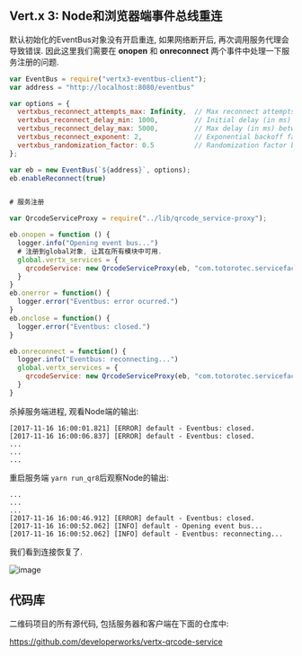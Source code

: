## Vert.x 3: Node和浏览器端事件总线重连

默认初始化的EventBus对象没有开启重连, 如果网络断开后, 再次调用服务代理会导致错误. 因此这里我们需要在 **onopen** 和 **onreconnect** 两个事件中处理一下服务注册的问题.

```js
var EventBus = require("vertx3-eventbus-client");
var address = "http://localhost:8080/eventbus"

var options = {
  vertxbus_reconnect_attempts_max: Infinity,  // Max reconnect attempts
  vertxbus_reconnect_delay_min: 1000,         // Initial delay (in ms) before first reconnect attempt
  vertxbus_reconnect_delay_max: 5000,         // Max delay (in ms) between reconnect attempts
  vertxbus_reconnect_exponent: 2,             // Exponential backoff factor
  vertxbus_randomization_factor: 0.5          // Randomization factor between 0 and 1
};

var eb = new EventBus(`${address}`, options);
eb.enableReconnect(true)


# 服务注册

var QrcodeServiceProxy = require("../lib/qrcode_service-proxy");

eb.onopen = function () {
  logger.info("Opening event bus...")
  # 注册到global对象, 让其在所有模块中可用.
  global.vertx_services = {
    qrcodeService: new QrcodeServiceProxy(eb, "com.totorotec.servicefactory.qrcode-service")
  }
}
eb.onerror = function() {
  logger.error("Eventbus: error ocurred.")
}
eb.onclose = function() {
  logger.error("Eventbus: closed.")
}

eb.onreconnect = function() {
  logger.info("Eventbus: reconnecting...")
  global.vertx_services = {
    qrcodeService: new QrcodeServiceProxy(eb, "com.totorotec.servicefactory.qrcode-service")
  }
}
```

杀掉服务端进程, 观看Node端的输出:

```
[2017-11-16 16:00:01.821] [ERROR] default - Eventbus: closed.
[2017-11-16 16:00:06.837] [ERROR] default - Eventbus: closed.
...
...
...
```

重启服务端 `yarn run_qr8`后观察Node的输出:

```
...
...
...
[2017-11-16 16:00:46.912] [ERROR] default - Eventbus: closed.
[2017-11-16 16:00:52.062] [INFO] default - Opening event bus...
[2017-11-16 16:00:52.062] [INFO] default - Eventbus: reconnecting...
```

我们看到连接恢复了.

![image](https://user-images.githubusercontent.com/725190/32880457-b2b35b4c-cae8-11e7-94b0-833ddd21042d.png)


## 代码库

二维码项目的所有源代码, 包括服务器和客户端在下面的仓库中:

https://github.com/developerworks/vertx-qrcode-service



